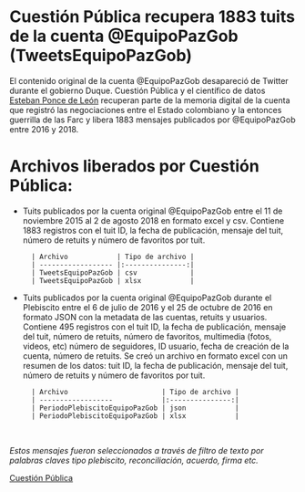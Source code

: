 # Cuestión Pública recupera 1883 tuits de la cuenta @EquipoPazGob (TweetsEquipoPazGob)

<p>El contenido original de la cuenta @EquipoPazGob desapareció de Twitter durante el gobierno Duque. Cuestión Pública y el científico de datos <a href='https://github.com/estebanpdl'>Esteban Ponce de León</a> recuperan parte de la memoria digital de la cuenta que registró las negociaciones entre el Estado colombiano y la entonces guerrilla de las Farc y libera 1883 mensajes publicados por @EquipoPazGob entre 2016 y 2018.</p> 


# Archivos liberados por Cuestión Pública:

- Tuits publicados por la cuenta original @EquipoPazGob entre el 11 de noviembre 2015 al 2 de agosto 2018 en formato excel y csv. Contiene 1883 registros con el tuit ID, la fecha de publicación, mensaje del tuit, número de retuits y número de favoritos por tuit.

		| Archivo            | Tipo de archivo |
		| ------------------ |:---------------:|
		| TweetsEquipoPazGob | csv             |
		| TweetsEquipoPazGob | xlsx            |

- Tuits publicados por la cuenta original @EquipoPazGob durante el Plebiscito entre el 6 de julio de 2016 y el 25 de octubre de 2016 en formato JSON con la metadata de las cuentas, retuits y usuarios. Contiene 495 registros con el tuit ID, la fecha de publicación, mensaje del tuit, número de retuits, número de favoritos, multimedia (fotos, videos, etc) número de seguidores, ID usuario, fecha de creación de la cuenta, número de retuits. Se creó un archivo en formato excel con un resumen de los datos: tuit ID, la fecha de publicación, mensaje del tuit, número de retuits y número de favoritos por tuit.

		| Archivo                       | Tipo de archivo |
		| ------------------            |:---------------:|
		| PeriodoPlebiscitoEquipoPazGob | json            |
		| PeriodoPlebiscitoEquipoPazGob | xlsx            |

<br />

*Estos mensajes fueron seleccionados a través de filtro de texto por palabras claves tipo plebiscito, reconciliación, acuerdo, firma etc.*

[Cuestión Pública](www.cuestionpublica.com)
